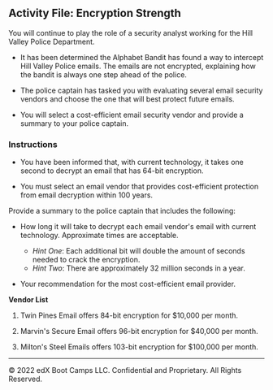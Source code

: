 ## Activity File: Encryption Strength

You will continue to play the role of a security analyst working for the Hill Valley Police Department. 

- It has been determined the Alphabet Bandit has found a way to intercept Hill Valley Police emails.  The emails are not encrypted, explaining how the bandit is always one step ahead of the police.

- The police captain has tasked you with evaluating several email security vendors and choose the one that will best protect future emails.

- You will select a cost-efficient email security vendor and provide a summary to your police captain.

### Instructions
   
- You have been informed that, with current technology, it takes one second to decrypt an email that has 64-bit encryption.

- You must select an email vendor that provides cost-efficient protection from email decryption within 100 years.

Provide a summary to the police captain that includes the following:
  - How long it will take to decrypt each email vendor's email with current technology. Approximate times are acceptable.
      - *Hint One*: Each additional bit will double the amount of seconds needed to crack the encryption.
      - *Hint Two*: There are approximately 32 million seconds in a year.
  
  - Your recommendation for the most cost-efficient email provider.

**Vendor List**
 1.  Twin Pines Email offers 84-bit encryption for $10,000 per month.
 
 2.  Marvin's Secure Email offers 96-bit encryption for $40,000 per month.
 3.  Milton's Steel Emails offers 103-bit encryption for $100,000 per month.
---
© 2022 edX Boot Camps LLC. Confidential and Proprietary. All Rights Reserved.